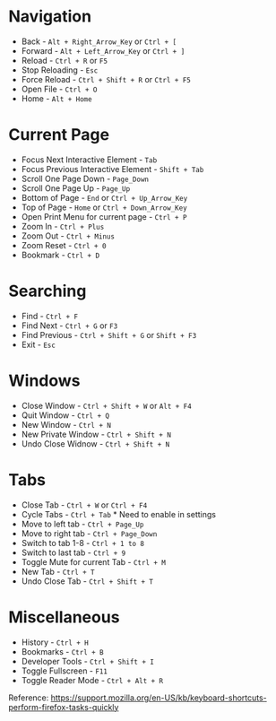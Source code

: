 # Navigation
- Back - `Alt + Right_Arrow_Key` or `Ctrl + [`
- Forward - `Alt + Left_Arrow_Key` or `Ctrl + ]`
- Reload - `Ctrl + R` or `F5`
- Stop Reloading - `Esc`
- Force Reload - `Ctrl + Shift + R` or `Ctrl + F5`
- Open File - `Ctrl + O`
- Home - `Alt + Home`

# Current Page
- Focus Next Interactive Element - `Tab`
- Focus Previous Interactive Element - `Shift + Tab`
- Scroll One Page Down - `Page_Down`
- Scroll One Page Up - `Page_Up`
- Bottom of Page - `End` or `Ctrl + Up_Arrow_Key`
- Top of Page - `Home` or `Ctrl + Down_Arrow_Key`
- Open Print Menu for current page - `Ctrl + P`
- Zoom In - `Ctrl + Plus`
- Zoom Out - `Ctrl + Minus`
- Zoom Reset - `Ctrl + 0`
- Bookmark - `Ctrl + D`

# Searching
- Find - `Ctrl + F`
- Find Next - `Ctrl + G` or `F3`
- Find Previous - `Ctrl + Shift + G` or `Shift + F3`
- Exit - `Esc`

# Windows
- Close Window - `Ctrl + Shift + W` or `Alt + F4`
- Quit Window - `Ctrl + Q`
- New Window - `Ctrl + N`
- New Private Window - `Ctrl + Shift + N`
- Undo Close Widnow - `Ctrl + Shift + N`

# Tabs
- Close Tab - `Ctrl + W` or `Ctrl + F4`
- Cycle Tabs - `Ctrl + Tab` * Need to enable in settings
- Move to left tab - `Ctrl + Page_Up`
- Move to right tab - `Ctrl + Page_Down`
- Switch to tab 1-8 - `Ctrl + 1 to 8`
- Switch to last tab - `Ctrl + 9`
- Toggle Mute for current Tab - `Ctrl + M`
- New Tab - `Ctrl + T`
- Undo Close Tab - `Ctrl + Shift + T`

# Miscellaneous
- History - `Ctrl + H`
- Bookmarks - `Ctrl + B`
- Developer Tools - `Ctrl + Shift + I`
- Toggle Fullscreen - `F11`
- Toggle Reader Mode - `Ctrl + Alt + R`

Reference: https://support.mozilla.org/en-US/kb/keyboard-shortcuts-perform-firefox-tasks-quickly